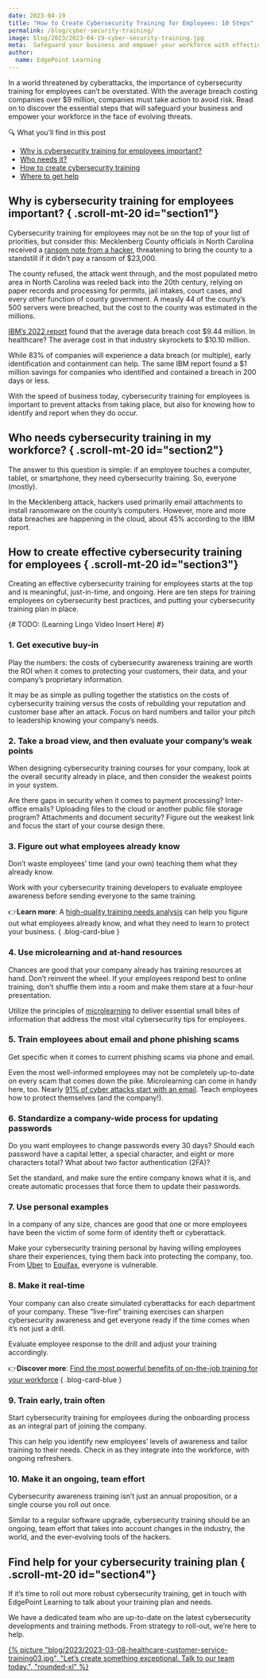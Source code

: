 ```yaml
---
date: 2023-04-19
title: "How to Create Cybersecurity Training for Employees: 10 Steps"
permalink: /blog/cyber-security-training/
image: blog/2023/2023-04-19-cyber-security-training.jpg
meta:  Safeguard your business and empower your workforce with effective cybersecurity training for employees. Discover 10 essential steps to defend against evolving threats and avoid costly breaches.
author: 
  name: EdgePoint Learning
---
```


In a world threatened by cyberattacks, the importance of cybersecurity training for employees can’t be overstated. With the average breach costing companies over $9 million, companies must take action to avoid risk. Read on to discover the essential steps that will safeguard your business and empower your workforce in the face of evolving threats.

<div class="rounded-lg p-4 not-prose font-sans border-b-4 bg-slate-200 border-b-slate-400 ">
  <p class="font-extrabold uppercase text-lg mb-1 text-slate-600 ">🔍 What you’ll find in this post</p>
  <ul class="list-disc list-inside">
    <li><a href="#section1" class="underline font-semibold hover:text-blue-700">Why is cybersecurity training for employees important?</a></li>
    <li><a href="#section2" class="underline font-semibold hover:text-blue-700">Who needs it?</a></li>
    <li><a href="#section3" class="underline font-semibold hover:text-blue-700">How to create cybersecurity training</a></li>
    <li><a href="#section4" class="underline font-semibold hover:text-blue-700">Where to get help</a></li>
  </ul>
</div>

## Why is cybersecurity training for employees important?  { .scroll-mt-20 id="section1"}

Cybersecurity training for employees may not be on the top of your list of priorities, but consider this: Mecklenberg County officials in North Carolina received a [ransom note from a hacker](https://www.washingtonpost.com/national/north-carolina-countys-servers-hacked-23k-ransom-sought/2017/12/05/130630fa-da1b-11e7-a241-0848315642d0_story.html), threatening to bring the county to a standstill if it didn’t pay a ransom of $23,000. 

The county refused, the attack went through, and the most populated metro area in North Carolina was reeled back into the 20th century, relying on paper records and processing for permits, jail intakes, court cases, and every other function of county government. A measly 44 of the county’s 500 servers were breached, but the cost to the county was estimated in the millions.

[IBM’s 2022 report](https://www.ibm.com/reports/data-breach) found that the average data breach cost $9.44 million. In healthcare? The average cost in that industry skyrockets to $10.10 million. 

While 83% of companies will experience a data breach (or multiple), early identification and containment can help. The same IBM report found a $1 million savings for companies who identified and contained a breach in 200 days or less. 

With the speed of business today, cybersecurity training for employees is important to prevent attacks from taking place, but also for knowing how to identify and report when they do occur. 

## Who needs cybersecurity training in my workforce? { .scroll-mt-20 id="section2"}

The answer to this question is simple: if an employee touches a computer, tablet, or smartphone, they need cybersecurity training. So, everyone (mostly). 

In the Mecklenberg attack, hackers used primarily email attachments to install ransomware on the county’s computers. However, more and more data breaches are happening in the cloud, about 45% according to the IBM report. 

## How to create effective cybersecurity training for employees { .scroll-mt-20 id="section3"}

Creating an effective cybersecurity training for employees starts at the top and is meaningful, just-in-time, and ongoing. Here are ten steps for training employees on cybersecurity best practices, and putting your cybersecurity training plan in place. 

{#  TODO: (Learning Lingo Video Insert Here) #}

### 1. Get executive buy-in

Play the numbers: the costs of cybersecurity awareness training are worth the ROI when it comes to protecting your customers, their data, and your company’s proprietary information.

It may be as simple as pulling together the statistics on the costs of cybersecurity training versus the costs of rebuilding your reputation and customer base after an attack. Focus on hard numbers and tailor your pitch to leadership knowing your company’s needs.

### 2. Take a broad view, and then evaluate your company’s weak points

When designing cybersecurity training courses for your company, look at the overall security already in place, and then consider the weakest points in your system.

Are there gaps in security when it comes to payment processing? Inter-office emails? Uploading files to the cloud or another public file storage program? Attachments and document security? Figure out the weakest link and focus the start of your course design there.

### 3. Figure out what employees already know

Don’t waste employees’ time (and your own) teaching them what they already know.

Work with your cybersecurity training developers to evaluate employee awareness before sending everyone to the same training.

👉**Learn more**: A [high-quality training needs analysis](/blog/training-needs-analysis/) can help you figure out what employees already know, and what they need to learn to protect your business.
{ .blog-card-blue }

### 4. Use microlearning and at-hand resources

Chances are good that your company already has training resources at hand. Don’t reinvent the wheel. If your employees respond best to online training, don’t shuffle them into a room and make them stare at a four-hour presentation.

Utilize the principles of [microlearning](/blog/types-of-microlearning/) to deliver essential small bites of information that address the most vital cybersecurity tips for employees.

### 5. Train employees about email and phone phishing scams

Get specific when it comes to current phishing scams via phone and email.

Even the most well-informed employees may not be completely up-to-date on every scam that comes down the pike. Microlearning can come in handy here, too. Nearly [91% of cyber attacks start with an email](https://www2.deloitte.com/my/en/pages/risk/articles/91-percent-of-all-cyber-attacks-begin-with-a-phishing-email-to-an-unexpected-victim.html). Teach employees how to protect themselves (and the company!).

### 6. Standardize a company-wide process for updating passwords

Do you want employees to change passwords every 30 days? Should each password have a capital letter, a special character, and eight or more characters total? What about two factor authentication (2FA)?

Set the standard, and make sure the entire company knows what it is, and create automatic processes that force them to update their passwords.

### 7. Use personal examples

In a company of any size, chances are good that one or more employees have been the victim of some form of identity theft or cyberattack.

Make your cybersecurity training personal by having willing employees share their experiences, tying them back into protecting the company, too. From [Uber](https://www.bloomberg.com/news/articles/2017-11-21/uber-concealed-cyberattack-that-exposed-57-million-people-s-data) to [Equifax](https://www.nytimes.com/2017/09/07/business/equifax-cyberattack.html), everyone is vulnerable.

### 8. Make it real-time

Your company can also create simulated cyberattacks for each department of your company. These “live-fire” training exercises can sharpen cybersecurity awareness and get everyone ready if the time comes when it’s not just a drill.

Evaluate employee response to the drill and adjust your training accordingly.

👉**Discover more**: [Find the most powerful benefits of on-the-job training for your workforce](/blog/on-the-job-training-advantages/) 
{ .blog-card-blue }

### 9. Train early, train often

Start cybersecurity training for employees during the onboarding process as an integral part of joining the company.

This can help you identify new employees’ levels of awareness and tailor training to their needs. Check in as they integrate into the workforce, with ongoing refreshers. 

### 10. Make it an ongoing, team effort

Cybersecurity awareness training isn’t just an annual proposition, or a single course you roll out once. 

Similar to a regular software upgrade, cybersecurity training should be an ongoing, team effort that takes into account changes in the industry, the world, and the ever-evolving tools of the hackers. 

## Find help for your cybersecurity training plan { .scroll-mt-20 id="section4"}

If it’s time to roll out more robust cybersecurity training, get in touch with EdgePoint Learning to talk about your training plan and needs. 

We have a dedicated team who are up-to-date on the latest cybersecurity developments and training methods. From strategy to roll-out, we’re here to help. 

[{% picture "blog/2023/2023-03-08-healthcare-customer-service-training03.jpg", "Let’s create something exceptional. Talk to our team today.", "rounded-xl" %}](/form/demo/#contact)
